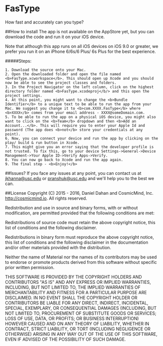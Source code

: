 # FasType
How fast and accurately can you type?

##How to install
The app is not available on the AppStore yet, but you can download the code and run it on your iOS device.

Note that although this app runs on all iOS devices on iOS 9.0 or greater, we prefer you run it on an iPhone 6/6s/6 Plus/ 6s Plus for the best experience.

#####Steps:
```
1. Download the source onto your Mac.
2. Open the downloaded folder and open the file named <b>FasType.xcworkspace</b>. This should open up Xcode and you should now be able to see the project classes and folders.
3. In the Project Navigator on the left column, click on the highest directory folder named <b>FasType.xcodeproj</b/> and this open the project settings.
4. At this point, you might want to change the <b>Bundle Identifier</b> to a unique text to be able to run the app from your Mac. We suggest you change it to <b>com.XXXX.FasType</b> where <b>XXXX</b> comes from your email address - XXXX@someDomain.com.
5. To be able to run the app on a physical iOS device, you might also want to click on the <b>Team</b> dropdown and then <b>Add an Account...</b>. This will require you to enter your Apple Id and password (The app does <b>not</b> store your credentials at any point).
6. Now, you can connect your device and run the app by clicking on the play/ build & run button in Xcode.
7. This might give you an error saying that the developer profile is not trusted. To fix this, go to your device Settings->General->Device Management->Your Apple ID->Verify Apps->Verify.
8. You can now go back to Xcode and run the app again. 
9. The final step - <b>Enjoy!</b>
```
##Issues?
If you face any issues at any point, you can contact us at <jkhanna@usc.edu> or <pranshuk@usc.edu> and we'll help you to the best we can.

##License
Copyright (C) 2015 - 2016, Daniel Dahan and CosmicMind, Inc. http://cosmicmind.io. All rights reserved.

Redistribution and use in source and binary forms, with or without modification, are permitted provided that the following conditions are met:

Redistributions of source code must retain the above copyright notice, this
list of conditions and the following disclaimer.

Redistributions in binary form must reproduce the above copyright notice, this list of conditions and the following disclaimer in the documentation and/or other materials provided with the distribution.

Neither the name of Material nor the names of its contributors may be used to endorse or promote products derived from this software without specific prior written permission.

THIS SOFTWARE IS PROVIDED BY THE COPYRIGHT HOLDERS AND CONTRIBUTORS "AS IS" AND ANY EXPRESS OR IMPLIED WARRANTIES, INCLUDING, BUT NOT LIMITED TO, THE IMPLIED WARRANTIES OF MERCHANTABILITY AND FITNESS FOR A PARTICULAR PURPOSE ARE DISCLAIMED. IN NO EVENT SHALL THE COPYRIGHT HOLDER OR CONTRIBUTORS BE LIABLE FOR ANY DIRECT, INDIRECT, INCIDENTAL, SPECIAL, EXEMPLARY, OR CONSEQUENTIAL DAMAGES (INCLUDING, BUT NOT LIMITED TO, PROCUREMENT OF SUBSTITUTE GOODS OR SERVICES; LOSS OF USE, DATA, OR PROFITS; OR BUSINESS INTERRUPTION) HOWEVER CAUSED AND ON ANY THEORY OF LIABILITY, WHETHER IN CONTRACT, STRICT LIABILITY, OR TORT (INCLUDING NEGLIGENCE OR OTHERWISE) ARISING IN ANY WAY OUT OF THE USE OF THIS SOFTWARE, EVEN IF ADVISED OF THE POSSIBILITY OF SUCH DAMAGE.
